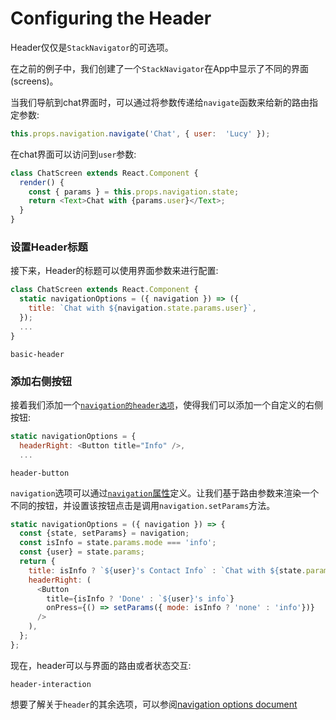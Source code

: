 # Configuring the Header

Header仅仅是`StackNavigator`的可选项。

在之前的例子中，我们创建了一个`StackNavigator`在App中显示了不同的界面(screens)。

当我们导航到chat界面时，可以通过将参数传递给`navigate`函数来给新的路由指定参数:

```js
this.props.navigation.navigate('Chat', { user:  'Lucy' });
```

在chat界面可以访问到`user`参数:

```js
class ChatScreen extends React.Component {
  render() {
    const { params } = this.props.navigation.state;
    return <Text>Chat with {params.user}</Text>;
  }
}
```

### 设置Header标题

接下来，Header的标题可以使用界面参数来进行配置:

```js
class ChatScreen extends React.Component {
  static navigationOptions = ({ navigation }) => ({
    title: `Chat with ${navigation.state.params.user}`,
  });
  ...
}
```

```phone-example
basic-header
```


### 添加右侧按钮

接着我们添加一个[`navigation的header选项`](https://reactnavigation.org/docs/navigators/navigation-options#Stack-Navigation-Options)，使得我们可以添加一个自定义的右侧按钮:

```js
static navigationOptions = {
  headerRight: <Button title="Info" />,
  ...
```

```phone-example
header-button
```

`navigation`选项可以通过[`navigation`属性](https://reactnavigation.org/docs/navigators/navigation-prop)定义。让我们基于路由参数来渲染一个不同的按钮，并设置该按钮点击是调用`navigation.setParams`方法。


```js
static navigationOptions = ({ navigation }) => {
  const {state, setParams} = navigation;
  const isInfo = state.params.mode === 'info';
  const {user} = state.params;
  return {
    title: isInfo ? `${user}'s Contact Info` : `Chat with ${state.params.user}`,
    headerRight: (
      <Button
        title={isInfo ? 'Done' : `${user}'s info`}
        onPress={() => setParams({ mode: isInfo ? 'none' : 'info'})}
      />
    ),
  };
};
```

现在，header可以与界面的路由或者状态交互:

```phone-example
header-interaction
```

想要了解关于`header`的其余选项，可以参阅[navigation options document](https://reactnavigation.org/docs/navigators/navigation-options#Stack-Navigation-Options)
